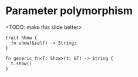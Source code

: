 # Parameter polymorphism

<TODO: make this slide better>

```rust,editable
trait Show {
  fn show(&self) -> String;
}

fn generic_fn<T: Show>(t: &T) -> String {
  t.show()
}
```
